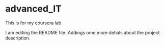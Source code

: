 # advanced_IT
This is for my coursera lab

I am editing the README file. Addings ome more detials
about the project description.
